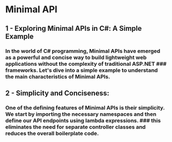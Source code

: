 # Minimal API

## 1 - Exploring Minimal APIs in C#: A Simple Example

### In the world of C# programming, Minimal APIs have emerged as a powerful and concise way to build lightweight web applications without the complexity of traditional ASP.NET ### frameworks. Let's dive into a simple example to understand the main characteristics of Minimal APIs.

## 2 - Simplicity and Conciseness: 

### One of the defining features of Minimal APIs is their simplicity. We start by importing the necessary namespaces and then define our API endpoints using lambda expressions. ### this eliminates the need for separate controller classes and reduces the overall boilerplate code.
